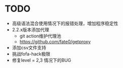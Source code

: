# TODO

+ 高级语法混合使用情况下的报错处理，增加程序稳定性
+ 2.2.x版本添加代理
  + git action维护代理池
  + https://github.com/fate0/getproxy
+ 添加csv文件支持
+ 挑战fofa-hack极限
+ 修复level = 2,3 情况下的BUG

